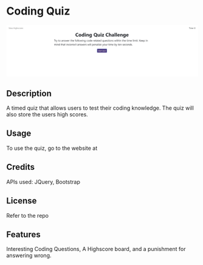 # Coding Quiz

![picture of website](Assets/images/website.jpg)

## Description

A timed quiz that allows users to test their coding knowledge. The quiz will also store the users high scores.

## Usage

To use the quiz, go to the website at 

## Credits

APIs used: JQuery, Bootstrap

## License

Refer to the repo

## Features

Interesting Coding Questions, A Highscore board, and a punishment for answering wrong.